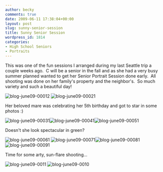 ```yaml
---
author: becky
comments: true
date: 2009-06-11 17:38:04+00:00
layout: post
slug: sunny-senior-session
title: Sunny Senior Session
wordpress_id: 1814
categories:
- High School Seniors
- Portraits
---
```


This was one of the fun sessions I arranged during my last Seattle trip a couple weeks ago.  C will be a senior in the fall and as she had a very busy summer planned wanted to get her Senior Portrait Session done early.  All shooting was done on her family's property and the neighbor's.  So much variety and such a beautiful day! 




![blog-june09-00012](http://beta.beckyjenson.com/wp-content/uploads/2009/06/blog-june09-00012.jpg) ![blog-june09-00021](http://beta.beckyjenson.com/wp-content/uploads/2009/06/blog-june09-00021.jpg)




Her beloved mare was celebrating her 5th birthday and got to star in some photos :)




![blog-june09-00031](http://beta.beckyjenson.com/wp-content/uploads/2009/06/blog-june09-00031.jpg)![blog-june09-00041](http://beta.beckyjenson.com/wp-content/uploads/2009/06/blog-june09-00041.jpg)![blog-june09-00051](http://beta.beckyjenson.com/wp-content/uploads/2009/06/blog-june09-00051.jpg)




Doesn't she look spectacular in green?




![blog-june09-00061](http://beta.beckyjenson.com/wp-content/uploads/2009/06/blog-june09-00061.jpg) ![blog-june09-00071](http://beta.beckyjenson.com/wp-content/uploads/2009/06/blog-june09-00071.jpg)![blog-june09-00081](http://beta.beckyjenson.com/wp-content/uploads/2009/06/blog-june09-00081.jpg)![blog-june09-00091](http://beta.beckyjenson.com/wp-content/uploads/2009/06/blog-june09-00091.jpg)




Time for some arty, sun-flare shooting...




![blog-june09-0011](http://beta.beckyjenson.com/wp-content/uploads/2009/06/blog-june09-0011.jpg) ![blog-june09-0010](http://beta.beckyjenson.com/wp-content/uploads/2009/06/blog-june09-0010.jpg)

